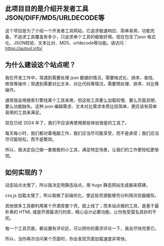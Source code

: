 ## 此项目目的是介绍开发者工具 JSON/DIFF/MD5/URLDECODE等
这个项目是为了介绍一个开发者工具网站，它追求极速响应、简单易用、功能完备。不追求工具覆盖有多少，只追求单个工具的极致好用。现在包含了json 格式化、JSON校验、文本比对、MD5、urldecode等功能。请访问：https://autool.info/

## 为什么建设这个站点呢？
我在开发工作中，常遇到需要处理 json 数据的情况，需要格式化、排序、查找、修改等操作；常遇到需要对比文本、对比代码等情况，需要预处理、排序、对比等操作。

通常我会用搜索引擎找某个工具来用，但这些工具要么加载较慢、要么页面丑陋、要么功能缺失。这种 json 编辑需求、文本对比需求本质比较简单，更应该有简单易用的工具来满足。

现在已经 2024 年了，我们不应该再使用那些体验很差的工具了。

每天每小时，我们都对着电脑工作，我们应当尽可能享受，而不是承受；我们应当尽可能轻松，而不是繁琐。

所以，我决定自己做一套极致的小工具，满足特定场景，让我们的工作更轻松更愉悦。

## 如何实现的？
动态站点太慢了，所以我决定用静态站点，用 hugo 静态网站生成器来搭建。

css,js 加载太慢了，所以我做了前端优化，使这些资源能够充分利用浏览器缓存。

其他很多工具都利用某个开源库套个壳，就上线了；而本站点做的工具，是基于最朴素的 HTML 或是开源最流行的库，精心设计必要功能，让你免受莫名其妙的干扰。

每一个工具页面，都设置有评论区，可以把你的需求评论一下，我会尽快完善它。

所以，当你再次访问某个页面时，你会发现页面加载速度非常快。
